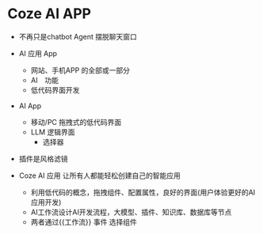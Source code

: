 # Coze AI APP

- 不再只是chatbot   Agent 
  摆脱聊天窗口
- AI 应用 App
  - 网站、手机APP 的全部或一部分
  - AI　功能
  - 低代码界面开发

- AI App 
  - 移动/PC 拖拽式的低代码界面
  - LLM 逻辑界面
    - 选择器

- 插件是风格滤镜

- Coze AI 应用 让所有人都能轻松创建自己的智能应用
  - 利用低代码的概念，拖拽组件、配置属性，良好的界面(用户体验更好的AI 应用开发)
  - AI工作流设计AI开发流程，大模型、插件、知识库、数据库等节点
  - 两者通过{{工作流}} 事件 选择组件
